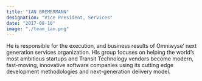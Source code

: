 ```yaml
---
title: "IAN BREMERMANN"
designation: "Vice President, Services"
date: "2017-08-10"
image: "./team_ian.png"
---
```


He is responsible for the execution, and business results of Omniwyse’ next generation services organization. His group focuses on helping the world’s most ambitious startups and Transit Technology vendors become modern, fast-moving, innovative software companies using its cutting edge development methodologies and next-generation delivery model.